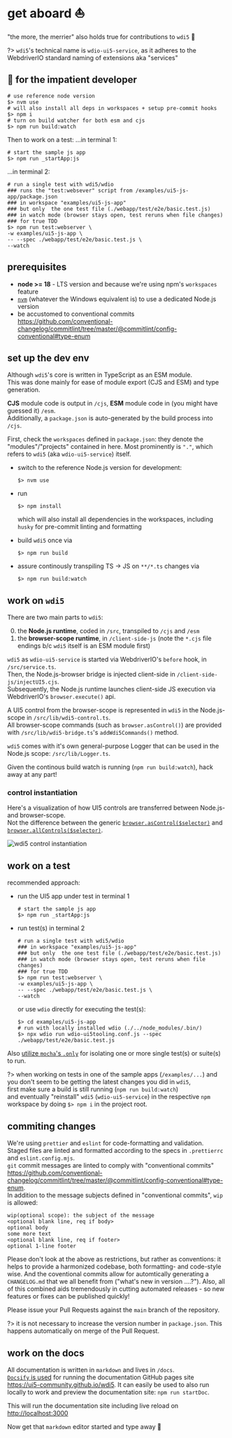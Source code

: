 # get aboard ⛵️

"the more, the merrier" also holds true for contributions to `wdi5` 🤗

<!-- prettier-ignore-start -->

<!-- markdownlint-disable MD037 -->
?> `wdi5`'s technical name is `wdio-ui5-service`, as it adheres to the WebdriverIO standard naming of extensions aka "services"
<!-- markdownlint-enable MD037 -->

<!-- prettier-ignore-end -->

## 🏃 for the impatient developer

```shell
# use reference node version
$> nvm use
# will also install all deps in workspaces + setup pre-commit hooks
$> npm i
# turn on build watcher for both esm and cjs
$> npm run build:watch
```

Then to work on a test:
...in terminal 1:

```shell
# start the sample js app
$> npm run _startApp:js
```

...in terminal 2:

```shell
# run a single test with wdi5/wdio
### runs the "test:websever" script from /examples/ui5-js-app/package.json
### in workspace "examples/ui5-js-app"
### but only  the one test file (./webapp/test/e2e/basic.test.js)
### in watch mode (browser stays open, test reruns when file changes)
### for true TDD
$> npm run test:webserver \
-w examples/ui5-js-app \
-- --spec ./webapp/test/e2e/basic.test.js \
--watch
```

## prerequisites

- **node >= 18** - LTS version and because we're using npm's `workspaces` feature
- [`nvm`](https://github.com/nvm-sh/nvm) (whatever the Windows equivalent is) to use a dedicated Node.js version
- be accustomed to conventional commits <https://github.com/conventional-changelog/commitlint/tree/master/@commitlint/config-conventional#type-enum>

## set up the dev env

Although `wdi5`'s core is written in TypeScript as an ESM module.  
This was done mainly for ease of module export (CJS and ESM) and type generation.

**CJS** module code is output in `/cjs`, **ESM** module code in (you might have guessed it) `/esm`.  
Additionally, a `package.json` is auto-generated by the build process into `/cjs`.

First, check the `workspaces` defined in `package.json`: they denote the "modules"/"projects" contained in here.
Most prominently is `"."`, which refers to `wdi5` (aka `wdio-ui5-service`) itself.

- switch to the reference Node.js version for development:

  ```shell
  $> nvm use
  ```

- run

  ```shell
  $> npm install
  ```

  which will also install all dependencies in the workspaces, including
  `husky` for pre-commit linting and formatting

- build `wdi5` once via

  ```shell
  $> npm run build
  ```

- assure continously transpiling TS -> JS on `**/*.ts` changes via

  ```shell
  $> npm run build:watch
  ```

## work on `wdi5`

There are two main parts to `wdi5`:

0. the **Node.js runtime**, coded in `/src`, transpiled to `/cjs` and `/esm`
1. the **browser-scope runtime**, in `/client-side-js` (note the `*.cjs` file endings b/c `wdi5` itself is an ESM module first)

`wdi5` as `wdio-ui5-service` is started via WebdriverIO's `before` hook, in `/src/service.ts`.  
Then, the Node.js-browser bridge is injected client-side in `/client-side-js/injectUI5.cjs`.  
Subsequently, the Node.js runtime launches client-side JS execution via WebdriverIO's `browser.execute()` api.

A UI5 control from the browser-scope is represented in `wdi5` in the Node.js-scope in `/src/lib/wdi5-control.ts`.  
All browser-scope commands (such as `browser.asControl()`) are provided with `/src/lib/wdi5-bridge.ts`'s `addWdi5Commands()` method.

`wdi5` comes with it's own general-purpose Logger that can be used in the Node.js scope: `/src/lib/Logger.ts`.

Given the continous build watch is running (`npm run build:watch`), hack away at any part!

### control instantiation

Here's a visualization of how UI5 controls are transferred between Node.js- and browser-scope.  
Not the difference between the generic [`browser.asControl($selector)`](/usage#ascontrol) and [`browser.allControls($selector)`](/usage#allcontrols).

![wdi5 control instantiation](./wdi5-control-instantiation.png)

## work on a test

recommended approach:

- run the UI5 app under test in terminal 1

  ```shell
  # start the sample js app
  $> npm run _startApp:js
  ```

- run test(s) in terminal 2

  ```shell
  # run a single test with wdi5/wdio
  ### in workspace "examples/ui5-js-app"
  ### but only  the one test file (./webapp/test/e2e/basic.test.js)
  ### in watch mode (browser stays open, test reruns when file changes)
  ### for true TDD
  $> npm run test:webserver \
  -w examples/ui5-js-app \
  -- --spec ./webapp/test/e2e/basic.test.js \
  --watch
  ```

  or use `wdio` directly for executing the test(s):

  ```shell
  $> cd examples/ui5-js-app
  # run with locally installed wdio (./../node_modules/.bin/)
  $> npx wdio run wdio-ui5tooling.conf.js --spec ./webapp/test/e2e/basic.test.js
  ```

Also [utilize `mocha`'s `.only`](https://mochajs.org/#exclusive-tests) for isolating one or more single test(s) or suite(s) to run.

?> when working on tests in one of the sample apps (`/examples/...`) and you don't seem to be getting the latest changes you did in `wdi5`,  
first make sure a build is still running (`npm run build:watch`)  
and eventually "reinstall" `wdi5` (`wdio-ui5-service`) in the respective `npm` workspace by doing `$> npm i` in the project root.

## commiting changes

We're using `prettier` and `eslint` for code-formatting and validation.  
Staged files are linted and formatted according to the specs in `.prettierrc` and `eslint.config.mjs`.  
`git` commit messages are linted to comply with "conventional commits" <https://github.com/conventional-changelog/commitlint/tree/master/@commitlint/config-conventional#type-enum>.  
In addition to the message subjects defined in "conventional commits", `wip` is allowed:

```shell
wip(optional scope): the subject of the message
<optional blank line, req if body>
optional body
some more text
<optional blank line, req if footer>
optional 1-line footer
```

Please don't look at the above as restrictions, but rather as conventions: it helps to provide a harmonized codebase, both formatting- and code-style wise. And the coventional commits allow for automtically generating a `CHANGELOG.md` that we all benefit from ("what's new in version ....?").
Also, all of this combined aids tremendously in cutting automated releases - so new features or fixes can be published quickly!

Please issue your Pull Requests against the `main` branch of the repository.

?> it is not necessary to increase the version number in `package.json`. This happens automatically on merge of the Pull Request.

## work on the docs

All documentation is written in `markdown` and lives in `/docs`.  
[`Docsify` is used](https://docsify.js.org/#/) for running the documentation GitHub pages site <https://ui5-community.github.io/wdi5>. It can easily be used to also run locally to work and preview the documentation site: `npm run startDoc`.

This will run the documentation site including live reload on <http://localhost:3000>

Now get that `markdown` editor started and type away 🤗
